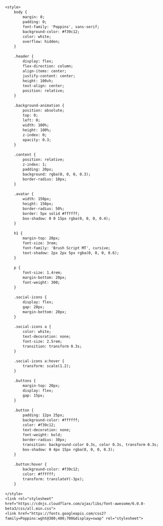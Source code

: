 <!DOCTYPE html>
<html lang="en">
<head>
    <meta charset="UTF-8">
    <meta name="viewport" content="width=device-width, initial-scale=1.0">
    <title>Header Section</title>
    
    <style>
        body {
            margin: 0;
            padding: 0;
            font-family: 'Poppins', sans-serif;
            background-color: #f39c12;
            color: white;
            overflow: hidden;
        }

        .header {
            display: flex;
            flex-direction: column;
            align-items: center;
            justify-content: center;
            height: 100vh;
            text-align: center;
            position: relative;
        }

        .background-animation {
            position: absolute;
            top: 0;
            left: 0;
            width: 100%;
            height: 100%;
            z-index: 0;
            opacity: 0.3;
        }

        .content {
            position: relative;
            z-index: 1;
            padding: 20px;
            background: rgba(0, 0, 0, 0.3);
            border-radius: 10px;
        }

        .avatar {
            width: 150px;
            height: 150px;
            border-radius: 50%;
            border: 5px solid #ffffff;
            box-shadow: 0 0 15px rgba(0, 0, 0, 0.4);
        }

        h1 {
            margin-top: 20px;
            font-size: 3rem;
            font-family: 'Brush Script MT', cursive;
            text-shadow: 2px 2px 5px rgba(0, 0, 0, 0.6);
        }

        p {
            font-size: 1.4rem;
            margin-bottom: 20px;
            font-weight: 300;
        }

        .social-icons {
            display: flex;
            gap: 20px;
            margin-bottom: 20px;
        }

        .social-icons a {
            color: white;
            text-decoration: none;
            font-size: 2.5rem;
            transition: transform 0.3s;
        }

        .social-icons a:hover {
            transform: scale(1.2);
        }

        .buttons {
            margin-top: 20px;
            display: flex;
            gap: 15px;
        }

        .button {
            padding: 12px 25px;
            background-color: #ffffff;
            color: #f39c12;
            text-decoration: none;
            font-weight: bold;
            border-radius: 30px;
            transition: background-color 0.3s, color 0.3s, transform 0.3s;
            box-shadow: 0 4px 15px rgba(0, 0, 0, 0.3);
        }

        .button:hover {
            background-color: #f39c12;
            color: #ffffff;
            transform: translateY(-3px);
        }

    </style>
    <link rel="stylesheet" href="https://cdnjs.cloudflare.com/ajax/libs/font-awesome/6.0.0-beta3/css/all.min.css">
    <link href="https://fonts.googleapis.com/css2?family=Poppins:wght@300;400;700&display=swap" rel="stylesheet">
</head>
<body style="position: relative;">
    <div class="header">
        <div class="background-animation" id="background-animation" style="height: 100vh; overflow: hidden;"></div>
        <div class="content">
            
            
            <img src="photos/photo.jpg" alt="Avatar" class="avatar">
            <h1>Mohamed Ali Ghouma</h1>
            <p>DevOps Engineer & Cloud Enthusiast</p>
            
            <div class="social-icons">
                <a href="https://www.linkedin.com/in/mohamed-ali-g/" target="_blank"><i class="fab fa-linkedin"></i></a>
                <a href="https://github.com/mohamedalighouma" target="_blank"><i class="fab fa-github"></i></a>
                <a href="mailto:ghouma.mohamed.ali@gmail.com" target="_blank"><i class="fas fa-envelope"></i></a>
                <a href="https://www.upwork.com/freelancers/~01c6b5a3a3a4d4e6da" target="_blank"><i class="fab fa-upwork"></i></a>
                <a href="https://www.credly.com/users/mohamed-ali-ghouma/edit" target="_blank"><i class="fas fa-certificate"></i></a>
                <a href="https://medium.com/@ghouma.mohamed.ali" target="_blank"><i class="fab fa-medium"></i></a>
                <a href="https://wa.me/33758151884" target="_blank"><i class="fab fa-whatsapp"></i></a>
            </div>
            <div class="buttons" style="justify-content: center;">
                <a href="documents/CV" download class="button">Download CV</a>
            </div>
    </div>

    <section id="about" style="position: relative; z-index: 1;" style="background: #fff; color: #333; padding: 50px 20px;">
        <div style="max-width: 800px; margin: 0 auto; text-align: center;">
            <h2>About Me</h2>
            <p>Hello There! My name is Mohamed Ali Ghouma, a DevOps engineer with expertise in automation, cloud orchestration, and continuous integration. Passionate about optimizing deployment processes, I strive to automate and ensure the reliability of systems to guarantee smooth continuous delivery and optimal availability of applications. My goal is to support businesses in their digital transformation by providing efficient technical solutions.</p>
            <div style="display: flex; justify-content: space-around; max-width: 600px; margin: 30px auto;">
                <div style="text-align: left;">
                    <p><strong>Full Name:</strong> Mohamed Ali Ghouma</p>
                    <p><strong>Email:</strong> <a href="mailto:ghouma.mohamed.ali@gmail.com">ghouma.mohamed.ali@gmail.com</a></p>
                    <p><strong>Website:</strong> <a href="https://mohamedalighouma.github.io/">https://mohamedalighouma.github.io/</a></p>
                    <p><strong>Location:</strong> Bordeaux, France</p>
                </div>
            </div>
        </div>
    </section>

    <section id="resume" style="position: relative; z-index: 1;" style="background: #f7f7f7; padding: 50px 20px;">
        <div style="max-width: 800px; margin: 0 auto;">
            <h2 style="text-align: center;">My Resume</h2>
            <h3>Work Experience</h3>
            <div style="margin-bottom: 20px;">
                <h4>DevOps Engineer at Capgemini Bordeaux (July 2023 - July 2024)</h4>
                <p>Worked on optimizing Air France's DevOps infrastructure, with a focus on automation, reducing delivery times, and enhancing system stability in an AWS environment. Key achievements include automation of CI/CD pipelines with AWS CodePipeline and Jenkins, containerization with Docker, and cloud infrastructure design with CloudFormation and AWS CDK.</p>
            </div>
            <div style="margin-bottom: 20px;">
                <h4>DevOps Engineer at Focus International Tunis (January 2019 - June 2023)</h4>
                <p>Responsible for setting up the complete DevOps infrastructure for the web department, focusing on optimizing development cycles, automating deployment and testing processes, and improving system reliability. Key technologies used include Ansible, Kubernetes, GitOps (ArgoCD), and Jenkins.</p>
            </div>
            <div style="margin-bottom: 20px;">
                <h4>DevOps Engineer at Linedata Tunis (January 2017 - December 2018)</h4>
                <p>Built the DevOps infrastructure from scratch, with a focus on automation, deployment processes, and reliability improvements. Key technologies include Jenkins, Docker, Kubernetes, and Prometheus.</p>
            </div>
        </div>
    </section>
    <script>
        const canvas = document.createElement('canvas');
        document.getElementById('background-animation').appendChild(canvas);
        const ctx = canvas.getContext('2d');

        canvas.width = window.innerWidth;
        canvas.height = window.innerHeight;

        let particles = [];

        function Particle(x, y) {
            this.x = x;
            this.y = y;
            this.vx = Math.random() * 2 - 1;
            this.vy = Math.random() * 2 - 1;
            this.radius = Math.random() * 3;
        }

        Particle.prototype.update = function() {
            this.x += this.vx;
            this.y += this.vy;

            if (this.x < 0 || this.x > canvas.width) this.vx *= -1;
            if (this.y < 0 || this.y > canvas.height) this.vy *= -1;
        };

        Particle.prototype.draw = function() {
            ctx.beginPath();
            ctx.arc(this.x, this.y, this.radius, 0, Math.PI * 2);
            ctx.fillStyle = 'rgba(255, 255, 255, 0.5)';
            ctx.fill();
        };

        function createParticles() {
            particles = [];
            for (let i = 0; i < 100; i++) {
                particles.push(new Particle(Math.random() * canvas.width, Math.random() * canvas.height));
            }
        }

        function animate() {
            ctx.clearRect(0, 0, canvas.width, canvas.height);
            particles.forEach(particle => {
                particle.update();
                particle.draw();
            });
            requestAnimationFrame(animate);
        }

        createParticles();
        animate();

        window.addEventListener('resize', () => {
            canvas.width = window.innerWidth;
            canvas.height = window.innerHeight;
            createParticles();
        });
    </script>
</body>
</html>
